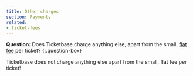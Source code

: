 ```yaml
---
title: Other charges
section: Payments
related:
- ticket-fees
---
```


**Question:** Does Ticketbase charge anything else, apart from the small, [flat fee] per ticket?
{:.question-box}

Ticketbase does not charge anything else apart from the small, flat fee per ticket!

[flat fee]: ticket-fees

